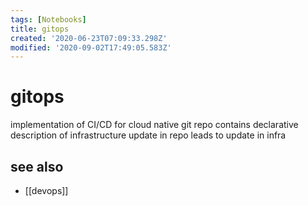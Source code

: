 ```yaml
---
tags: [Notebooks]
title: gitops
created: '2020-06-23T07:09:33.298Z'
modified: '2020-09-02T17:49:05.583Z'
---
```


# gitops

implementation of CI/CD for cloud native
git repo contains declarative description of infrastructure
update in repo leads to update in infra

## see also
- [[devops]]
